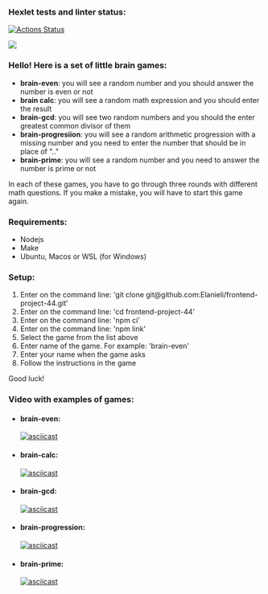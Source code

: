 ### Hexlet tests and linter status:
[![Actions Status](https://github.com/Elanieli/frontend-project-44/workflows/hexlet-check/badge.svg)](https://github.com/Elanieli/frontend-project-44/actions)

<a href="https://codeclimate.com/github/Elanieli/frontend-project-44/maintainability"><img src="https://api.codeclimate.com/v1/badges/54354022d6a8dd8cb3ea/maintainability" /></a>

<p> 
<h3>Hello! Here is a set of little brain games:</h3>
<ul>
<li><b>brain-even</b>: you will see a random number and you should answer the number is even or not </li>
<li><b>brain calc</b>: you will see a random math expression and you should enter the result </li>
<li><b>brain-gcd</b>: you will see two random numbers and you should the enter greatest common divisor of them </li>
<li><b>brain-progresiion</b>: you will see a random arithmetic progression with a missing number and you need to enter the number that should be in place of ".." </li>
<li><b>brain-prime</b>: you will see a random number and you need to answer the number is prime or not </li>
</ul>

In each of these games, you have to go through three rounds with different math questions. If you make a mistake, you will have to start this game again.

<h3>Requirements:</h3>
<ul>
<li>Nodejs</li>
<li>Make</li>
<li>Ubuntu, Macos or WSL (for Windows)</li>
</ul>

<h3>Setup:</h3>
<ol>
<li>Enter on the command line: 'git clone git@github.com:Elanieli/frontend-project-44.git'</li>
<li>Enter on the command line: 'cd frontend-project-44'</li>
<li>Enter on the command line: 'npm ci'</li>
<li>Enter on the command line: 'npm link'</li>
<li>Select the game from the list above</li>
<li>Enter name of the game. For example: 'brain-even'</li>
<li>Enter your name when the game asks</li>
<li>Follow the instructions in the game</li>
</ol>

Good luck! 
</p>

<h3>Video with examples of games:</h3>

<ul>
<li><h4>brain-even:</h4> 

[![asciicast](https://asciinema.org/a/543382.svg)](https://asciinema.org/a/543382) 
</li>

<li><h4>brain-calc:</h4> 

[![asciicast](https://asciinema.org/a/v6V755YV7MOzPq5JpyK84U3l7.svg)](https://asciinema.org/a/v6V755YV7MOzPq5JpyK84U3l7) 
</li>

<li><h4>brain-gcd:</h4> 

[![asciicast](https://asciinema.org/a/HR4LKDZ3kYpWWsdU3Tu6x7h1C.svg)](https://asciinema.org/a/HR4LKDZ3kYpWWsdU3Tu6x7h1C) 
</li>

<li><h4>brain-progression:</h4> 

[![asciicast](https://asciinema.org/a/U4dwCP5PZW4hjIGTPgo3ixitK.svg)](https://asciinema.org/a/U4dwCP5PZW4hjIGTPgo3ixitK) 
</li>

<li><h4>brain-prime:</h4> 

[![asciicast](https://asciinema.org/a/tHTeDotvOhdSCBXqU3iN61rHe.svg)](https://asciinema.org/a/tHTeDotvOhdSCBXqU3iN61rHe) 
</li>
</ul>
